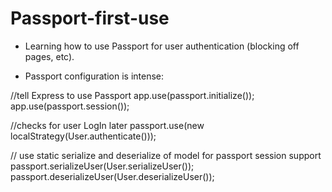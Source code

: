 # Passport-first-use


- Learning how to use Passport for user authentication (blocking off pages, etc).


- Passport configuration is intense:

//tell Express to use Passport
app.use(passport.initialize());
app.use(passport.session());

//checks for user LogIn later
passport.use(new localStrategy(User.authenticate()));

// use static serialize and deserialize of model for passport session support
passport.serializeUser(User.serializeUser());
passport.deserializeUser(User.deserializeUser());
